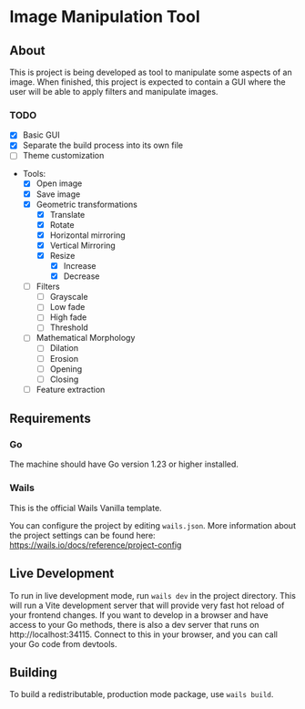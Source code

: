 # Image Manipulation Tool

## About

This is project is being developed as tool to manipulate some aspects of an image. When finished, this project is 
expected to contain a GUI where the user will be able to apply filters and manipulate images.

### TODO

- [X] Basic GUI
- [X] Separate the build process into its own file
- [ ] Theme customization
- Tools:
  - [X] Open image
  - [X] Save image
  - [X] Geometric transformations
    - [X] Translate
    - [X] Rotate
    - [X] Horizontal mirroring
    - [X] Vertical Mirroring
    - [X] Resize
      - [X] Increase
      - [X] Decrease
  - [ ] Filters
    - [ ] Grayscale
    - [ ] Low fade
    - [ ] High fade
    - [ ] Threshold
  - [ ] Mathematical Morphology
    - [ ] Dilation
    - [ ] Erosion
    - [ ] Opening
    - [ ] Closing
  - [ ] Feature extraction

## Requirements

### Go

The machine should have Go version 1.23 or higher installed.

### Wails

This is the official Wails Vanilla template.

You can configure the project by editing `wails.json`. More information about the project settings can be found
here: https://wails.io/docs/reference/project-config

## Live Development

To run in live development mode, run `wails dev` in the project directory. This will run a Vite development
server that will provide very fast hot reload of your frontend changes. If you want to develop in a browser
and have access to your Go methods, there is also a dev server that runs on http://localhost:34115. Connect
to this in your browser, and you can call your Go code from devtools.

## Building

To build a redistributable, production mode package, use `wails build`.
